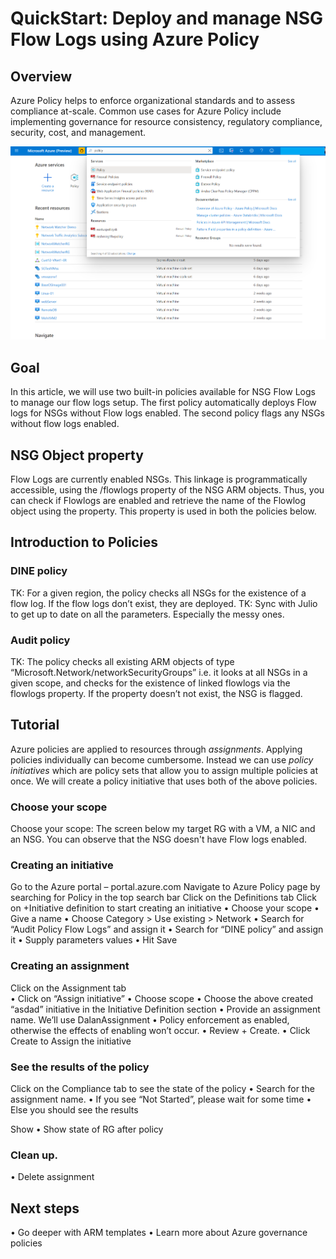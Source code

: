 
# QuickStart: Deploy and manage NSG Flow Logs using Azure Policy 

## Overview
Azure Policy helps to enforce organizational standards and to assess compliance at-scale. Common use cases for Azure Policy include implementing governance for resource consistency, regulatory compliance, security, cost, and management.

![Policy Home Page](./media/network-watcher-builtin-policy/1_policy-search.png)

## Goal
In this article, we will use two built-in policies available for NSG Flow Logs to manage our flow logs setup. The first policy automatically deploys Flow logs for NSGs without Flow logs enabled. The second policy flags any NSGs without flow logs enabled. 

## NSG Object property  
Flow Logs are currently enabled NSGs. This linkage is programmatically accessible, using the /flowlogs property of the NSG ARM objects. Thus, you can check if Flowlogs are enabled and retrieve the name of the Flowlog object using the property. This property is used in both the policies below. 

## Introduction to Policies 

### DINE policy 
TK: <Insert huge DINE policy JSON>
For a given region, the policy checks all NSGs for the existence of a flow log. If the flow logs don’t exist, they are deployed. 
TK: Sync with Julio to get up to date on all the parameters. Especially the messy ones.

### Audit policy 
TK: <Insert audit policy JSON>
The policy checks all existing ARM objects of type “Microsoft.Network/networkSecurityGroups” i.e. it looks at all NSGs in a given scope, and checks for the existence of linked flowlogs via the flowlogs property. If the property doesn’t not exist, the NSG is flagged.   

## Tutorial
Azure policies are applied to resources through *assignments*. Applying policies individually can become cumbersome. Instead we can use *policy initiatives* which are policy sets that allow you to assign multiple policies at once. We will create a policy initiative that uses both of the above policies. 

### Choose your scope 
Choose your scope: The screen below my target RG with a VM, a NIC and an NSG. 
You can observe that the NSG doesn't have Flow logs enabled. 

### Creating an initiative
Go to the Azure portal – portal.azure.com 
Navigate to Azure Policy page by searching for Policy in the top search bar 
Click on the Definitions tab
Click on +Initiative definition to start creating an initiative
•	Choose your scope 
•	Give a name 
•	Choose Category > Use existing > Network 
•	Search for “Audit Policy Flow Logs” and assign it 
•	Search for “DINE policy” and assign it 
•	Supply parameters values 
•	Hit Save

### Creating an assignment
Click on the Assignment tab  
•	Click on “Assign initiative”
•	Choose scope 
•	Choose the above created “asdad” initiative in the Initiative Definition section 
•	Provide an assignment name. We’ll use DalanAssignment 
•	Policy enforcement as enabled, otherwise the effects of enabling won’t occur. 
•	Review + Create. 
•	Click Create to Assign the initiative 

### See the results of the policy
Click on the Compliance tab to see the state of the policy 
•	Search for the assignment name.
•	If you see “Not Started”, please wait for some time 
•	Else you should see the results 

Show 
•	Show state of RG after policy 

### Clean up. 
•	Delete assignment 

## Next steps 
•	Go deeper with ARM templates 
•	Learn more about Azure governance policies 
